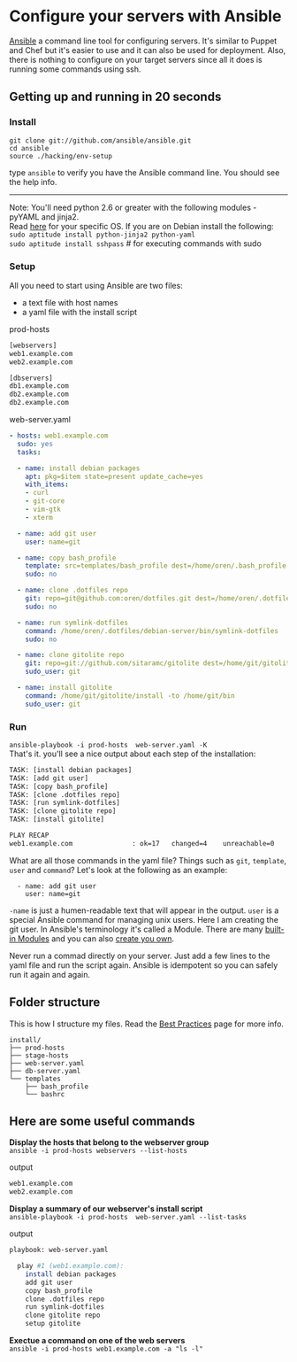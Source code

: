 # Configure your servers with Ansible

[Ansible](http://www.ansibleworks.com/docs/) a command line tool for configuring servers. It's similar to Puppet and Chef but it's easier to use and it can also be used for deployment.
Also, there is nothing to configure on your target servers since all it does is running some commands using ssh.

## Getting up and running in 20 seconds

### Install

```
git clone git://github.com/ansible/ansible.git
cd ansible
source ./hacking/env-setup
```
type `ansible` to verify you have the Ansible command line. You should see the help info.

* * *

Note: You'll need python 2.6 or greater with the following modules - pyYAML and jinja2.  
Read [here](http://www.ansibleworks.com/docs/gettingstarted.html) for your specific OS.
If you are on Debian install the following:  
`sudo aptitude install python-jinja2 python-yaml`  
`sudo aptitude install sshpass`  # for executing commands with sudo

### Setup

All you need to start using Ansible are two files:
* a text file with host names
* a yaml file with the install script

prod-hosts

```bash
[webservers]
web1.example.com
web2.example.com

[dbservers]
db1.example.com
db2.example.com
db2.example.com
```
web-server.yaml

```yaml
- hosts: web1.example.com
  sudo: yes
  tasks:

  - name: install debian packages
    apt: pkg=$item state=present update_cache=yes
    with_items:
    - curl
    - git-core
    - vim-gtk
    - xterm

  - name: add git user
    user: name=git

  - name: copy bash_profile
    template: src=templates/bash_profile dest=/home/oren/.bash_profile mode=0644
    sudo: no

  - name: clone .dotfiles repo
    git: repo=git@github.com:oren/dotfiles.git dest=/home/oren/.dotfiles
    sudo: no

  - name: run symlink-dotfiles
    command: /home/oren/.dotfiles/debian-server/bin/symlink-dotfiles
    sudo: no

  - name: clone gitolite repo
    git: repo=git://github.com/sitaramc/gitolite dest=/home/git/gitolite
    sudo_user: git

  - name: install gitolite
    command: /home/git/gitolite/install -to /home/git/bin
    sudo_user: git
```

### Run
`ansible-playbook -i prod-hosts  web-server.yaml -K`  
That's it. you'll see a nice output about each step of the installation:

```bash
TASK: [install debian packages]
TASK: [add git user]
TASK: [copy bash_profile]
TASK: [clone .dotfiles repo]
TASK: [run symlink-dotfiles]
TASK: [clone gitolite repo]
TASK: [install gitolite]

PLAY RECAP 
web1.example.com               : ok=17   changed=4    unreachable=0    failed=0
```

What are all those commands in the yaml file? Things such as `git`, `template`, `user` and `command`? Let's look at the following as an example:
```
  - name: add git user
    user: name=git
```

`-name` is just a humen-readable text that will appear in the output.
`user` is a special Ansible command for managing unix users. Here I am creating the git user.
In Ansible's terminology it's called a Module. There are many [built-in Modules](http://www.ansibleworks.com/docs/modules.html) and you can also [create you own](http://www.ansibleworks.com/docs/moduledev.html).

Never run a commad directly on your server. Just add a few lines to the yaml file and run the script again. Ansible is idempotent so you can safely run it again and again.

## Folder structure

This is how I structure my files. Read the [Best Practices]( http://www.ansibleworks.com/docs/bestpractices.html) page for more info.

```
install/
├── prod-hosts
├── stage-hosts
├── web-server.yaml
├── db-server.yaml
└── templates
    ├── bash_profile
    └── bashrc
```

## Here are some useful commands

**Display the hosts that belong to the webserver group**  
`ansible -i prod-hosts webservers --list-hosts`

output
```bash
web1.example.com
web2.example.com
```

**Display a summary of our webserver's install script**  
`ansible-playbook -i prod-hosts  web-server.yaml --list-tasks`

output
```bash
playbook: web-server.yaml

  play #1 (web1.example.com):
    install debian packages
    add git user
    copy bash_profile
    clone .dotfiles repo
    run symlink-dotfiles
    clone gitolite repo
    setup gitolite
```

**Exectue a command on one of the web servers**  
`ansible -i prod-hosts web1.example.com -a "ls -l"`
